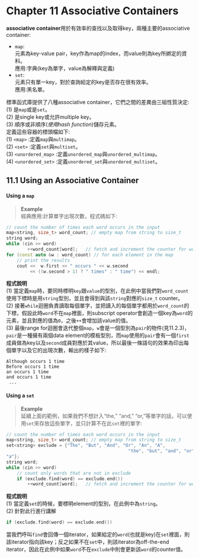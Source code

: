 # Chapter 11 Associative Containers
**associative container**用於有效率的查找以及取得key，兩種主要的associative container:
* `map`:  
元素為key-value pair，key作為map的index，而value則為key所綁定的資料。  
應用:字典(key為單字，value為解釋與定義)
* `set`:  
元素只有單一key，對於查詢給定的key是否存在很有效率。  
應用:黑名單。

標準函式庫提供了八種associative container，它們之間的差異由三組性質決定:  
(1)	是`map`或是`set`。  
(2)	是single key或允許multiple key。  
(3)	順序或非順序(*使用hash function*)儲存元素。  
定義這些容器的標頭檔如下:  
(1)	`<map>` :定義`map`與`multimap`。  
(2)	`<set>` :定義`set`與`multiset`。  
(3)	`<unordered_map>` :定義`unordered_map`與`unordered_multimap`。  
(4)	`<unordered_set>` :定義`unordered_set`與`unordered_multiset`。  

## 11.1 Using an Associative Container
#### Using a `map`
>**Example**  
經典應用:計算單字出現次數，程式碼如下:
```c++
// count the number of times each word occurs in the input
map<string, size_t> word_count; // empty map from string to size_t
string word;
while (cin >> word)
        ++word_count[word];   // fetch and increment the counter for word
for (const auto &w : word_count) // for each element in the map
    // print the results
    cout <<  w.first << " occurs " << w.second
         << ((w.second > 1) ? " times" : " time") << endl;
```
**程式說明**  
(1)	當定義`map`時，要同時標明`key`跟`value`的型別，在此例中當我們對`word_count`使用下標時是用`string`型別，並且會得到與該`string`對應的`size_t` counter。  
(2)	接著`while`迴圈負責讀取每個單字，並把讀入的每個單字都用於`word_count`的下標，假設此時`word`不在`map`裡面，則subscript operator會創造一個key為`word`的元素，並且對應的值為`0`，之後`++`會增加該value的值。  
(3)	最後range for迴圈會迭代整個`map`，`w`會是一個型別為`pair`的物件(見11.2.3)，`pair`是一種擁有兩個data element的模板型別，而`map`使用的`pair`會有一個`first`成員做為key以及`second`成員對應於其value，所以最後一條語句的效果為印出每個單字以及它的出現次數，輸出的樣子如下:  
```unix
Although occurs 1 time
Before occurs 1 time
an occurs 1 time
and occurs 1 time
 ...
```
#### Using a `set`
>**Example**  
延續上面的範例，如果我們不想計入“the,” “and,” “or,”等單字的話，可以使用`set`來存放這些單字，並只計算不在此`set`裡的單字:  
```c++
// count the number of times each word occurs in the input
map<string, size_t> word_count; // empty map from string to size_t
set<string> exclude = {"The", "But", "And", "Or", "An", "A",
                                              "the", "but", "and", "or", "an",
"a"};
string word;
while (cin >> word)
    // count only words that are not in exclude
    if (exclude.find(word) == exclude.end())
        ++word_count[word];   // fetch and increment the counter for word
```
**程式說明**  
(1)	當定義`set`的時候，要標明element的型別，在此例中為`string`。  
(2)	針對此行進行講解   
```c++
if (exclude.find(word) == exclude.end())
```
當我們呼叫`find`會回傳一個iterator，如果給定的`word`(也就是key)在`set`裡面，則該iterator指向該key；反之如果不在`set`中，則該iterator為off-the-end iterator，因此在此例中如果`word`不在`exclude`中則會更新該`word`的counter值。
